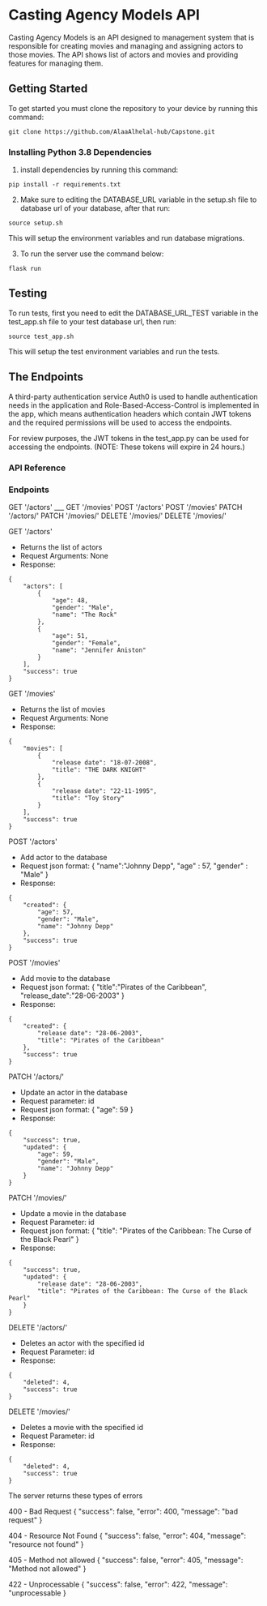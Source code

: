 #  Casting Agency Models API

Casting Agency Models is an API designed to management system that is responsible for creating movies and managing and assigning actors to those movies. The API shows list of actors and movies and providing features for managing them.


## Getting Started

To get started you must clone the repository to your device by running this command:
```
git clone https://github.com/AlaaAlhelal-hub/Capstone.git
```

### Installing Python 3.8 Dependencies

1. install dependencies by running this command:
```
pip install -r requirements.txt
```

2. Make sure to editing the DATABASE_URL variable in the setup.sh file to database url of your database, after that run:

```
source setup.sh
```

This will setup the environment variables and run database migrations.


3. To run the server use the command below:
```
flask run
```



## Testing

To run tests, first you need to edit the DATABASE_URL_TEST variable in the test_app.sh file to your test database url, then run:
```
source test_app.sh
```
This will setup the test environment variables and run the tests.




## The Endpoints

A third-party authentication service Auth0 is used to handle authentication needs in the application and Role-Based-Access-Control is implemented in the app, which means authentication headers which contain JWT tokens and the required permissions will be used to access the endpoints.

For review purposes, the JWT tokens in the test_app.py can be used for accessing the endpoints. (NOTE: These tokens will expire in 24 hours.)

### API Reference

### Endpoints

GET '/actors' ___
GET '/movies'
POST '/actors'
POST '/movies'
PATCH '/actors/<id>'
PATCH '/movies/<id>'
DELETE '/movies/<id>'
DELETE '/movies/<id>'



GET '/actors'
- Returns the list of actors
- Request Arguments: None
- Response:
```
{
    "actors": [
        {
            "age": 48,
            "gender": "Male",
            "name": "The Rock"
        },
        {
            "age": 51,
            "gender": "Female",
            "name": "Jennifer Aniston"
        }
    ],
    "success": true
}
```

GET '/movies'
- Returns the list of movies
- Request Arguments: None
- Response:
```
{
    "movies": [
        {
            "release date": "18-07-2008",
            "title": "THE DARK KNIGHT"
        },
        {
            "release date": "22-11-1995",
            "title": "Toy Story"
        }
    ],
    "success": true
}
```

POST '/actors'
- Add actor to the database
- Request json format:
{
        "name":"Johnny Depp",
        "age" : 57,
        "gender" : "Male"
}
- Response:
```
{
    "created": {
        "age": 57,
        "gender": "Male",
        "name": "Johnny Depp"
    },
    "success": true
}
```

POST '/movies'
- Add movie to the database
- Request json format:
{
    "title":"Pirates of the Caribbean",
    "release_date":"28-06-2003"
}
- Response:
```
{
    "created": {
        "release date": "28-06-2003",
        "title": "Pirates of the Caribbean"
    },
    "success": true
}
```

PATCH '/actors/<id>'
- Update an actor in the database
- Request parameter: id
- Request json format: {
    "age": 59
  }
- Response:
```
{
    "success": true,
    "updated": {
        "age": 59,
        "gender": "Male",
        "name": "Johnny Depp"
    }
}
```

PATCH '/movies/<id>'
- Update a movie in the database
- Request Parameter: id
- Request json format: {
    "title": "Pirates of the Caribbean: The Curse of the Black Pearl"
  }
- Response:
```
{
    "success": true,
    "updated": {
        "release date": "28-06-2003",
        "title": "Pirates of the Caribbean: The Curse of the Black Pearl"
    }
}
```

DELETE '/actors/<id>'
- Deletes an actor with the specified id
- Request Parameter: id
- Response:
```
{
    "deleted": 4,
    "success": true
}
```

DELETE '/movies/<id>'
- Deletes a movie with the specified id
- Request Parameter: id
- Response:
```
{
    "deleted": 4,
    "success": true
}
```


The server returns these types of errors

400 - Bad Request
  {
    "success": false,
    "error": 400,
    "message": "bad request"
  }

404 - Resource Not Found
  {
    "success": false,
    "error": 404,
    "message": "resource not found"
  }

405 - Method not allowed
  {
    "success": false,
    "error": 405,
    "message": "Method not allowed"
  }

422 - Unprocessable
  {
    "success": false,
    "error": 422,
    "message": "unprocessable
  }
